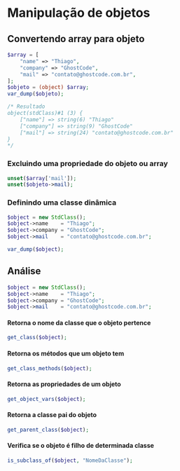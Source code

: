 # Manipulação de objetos
## Convertendo array para objeto
```php
$array = [
	"name" => "Thiago",
	"company" => "GhostCode",
	"mail" => "contato@ghostcode.com.br",
];
$objeto = (object) $array;
var_dump($objeto);

/* Resultado
object(stdClass)#1 (3) {
	["name"] => string(6) "Thiago"
	["company"] => string(9) "GhostCode"
	["mail"] => string(24) "contato@ghostcode.com.br"
}
*/
```

### Excluindo uma propriedade do objeto ou array
```php
unset($array['mail']);
unset($objeto->mail);
```

### Definindo uma classe dinâmica
```php
$object = new StdClass();
$object->name    = "Thiago";
$object->company = "GhostCode";
$object->mail    = "contato@ghostcode.com.br";

var_dump($object);
```

## Análise
```php
$object = new StdClass();
$object->name    = "Thiago";
$object->company = "GhostCode";
$object->mail    = "contato@ghostcode.com.br";
```

#### Retorna o nome da classe que o objeto pertence
```php
get_class($object);
```

#### Retorna os métodos que um objeto tem
```php
get_class_methods($object);
```

#### Retorna as propriedades de um objeto
```php
get_object_vars($object);
```

#### Retorna a classe pai do objeto
```php
get_parent_class($object);
```

#### Verifica se o objeto é filho de determinada classe
```php
is_subclass_of($object, "NomeDaClasse");
```
<!--stackedit_data:
eyJoaXN0b3J5IjpbLTIyMDMyNTE5NywxNDkwMDgwOTk5LC00Mj
k0OTMzMzUsMTcyMTkyMTIxMywxMDc4Nzk4OTNdfQ==
-->
